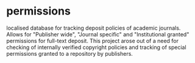 permissions
===========

localised database for tracking deposit policies of academic journals. Allows for "Publisher wide", "Journal specific" and "Institutional granted" permissions for full-text deposit. This project arose out of a need for checking of internally verified copyright policies and tracking of special permissions granted to a repository by publishers.
